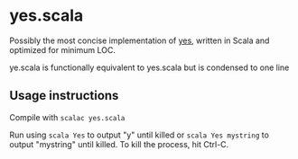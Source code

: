 # yes.scala
Possibly the most concise implementation of [yes](https://en.wikipedia.org/wiki/Yes_(Unix)), written in Scala and optimized for minimum LOC.

ye.scala is functionally equivalent to yes.scala but is condensed to one line

## Usage instructions

Compile with `scalac yes.scala`

Run using `scala Yes` to output "y" until killed or `scala Yes mystring` to output "mystring" until killed. To kill the process, hit Ctrl-C.
